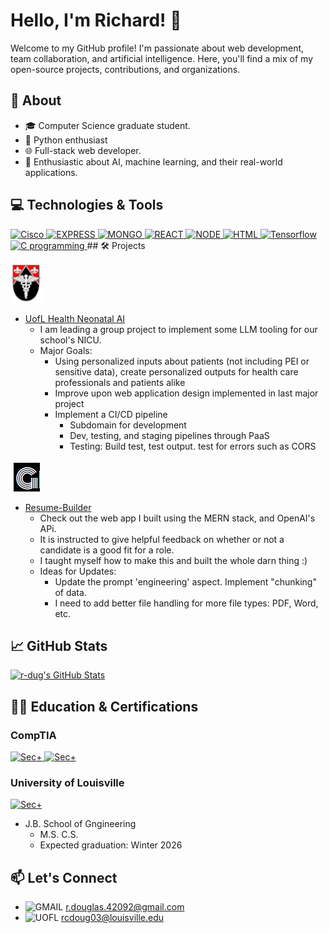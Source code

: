 # Hello, I'm Richard! 👋

Welcome to my GitHub profile! I'm passionate about web development, team collaboration, and artificial intelligence. Here, you'll find a mix of my open-source projects, contributions, and organizations.


## 🚀 About

- 🎓 Computer Science graduate student.
- 🐍 Python enthusiast
- 🌐 Full-stack web developer.
- 🤖 Enthusiastic about AI, machine learning, and their real-world applications.

## 💻 Technologies & Tools

<a href="https://www.cisco.com/">
  <img src="https://www.enterprisenetworkingplanet.com/wp-content/uploads/2019/12/Cisco_Logo.png" alt="Cisco" width="100" height="75">
</a>
<a href="https://expressjs.com/">
  <img src="https://miro.medium.com/v2/resize:fit:1400/1*XP-mZOrIqX7OsFInN2ngRQ.png" alt="EXPRESS" width="150" height="75">
</a>
<a href="https://www.mongodb.com/">
  <img src="https://www.opc-router.de/wp-content/uploads/2021/03/mongodb_thumbnail.png" alt="MONGO" width="75" height="75">
</a>
<a href="https://react.dev/">
  <img src="https://avatars.githubusercontent.com/u/6412038?s=200&v=4" alt="REACT" width="75" height="75">
</a>
<a href="https://nodejs.org/about">
  <img src="https://chris-noring.gallerycdn.vsassets.io/extensions/chris-noring/node-snippets/1.3.3/1636325666317/Microsoft.VisualStudio.Services.Icons.Default" alt="NODE" width="75" height="75">
</a>
<a href="https://www.python.org/">
  <img src="https://www.moosoft.com/wp-content/uploads/2021/07/Python.png" alt="HTML" width="75" height="75">
</a>
<a href="https://www.tensorflow.org/">
  <img src="https://miro.medium.com/v2/resize:fit:256/1*cKG1LJvVTaWqSkYSyVqtsQ.png" alt="Tensorflow" width="75" height="75">
</a>
<a href="https://en.wikipedia.org/wiki/C_(programming_language)">
  <img src="https://cdn.jsdelivr.net/npm/@programming-languages-logos/c@0.0.3/c_256x256.png" alt="C programming" width="75" height="75">
</a>
## 🛠️ Projects
    
![logo](https://github.com/Neonatal-AI/.github/blob/main/uofl_med_emblem.jpg)
- [UofL Health Neonatal AI](https://github.com/Neonatal-AI)
  - I am leading a group project to implement some LLM tooling for our school's NICU.
  - Major Goals:
    - Using personalized inputs about patients (not including PEI or sensitive data), create personalized outputs for health care professionals and patients alike
    - Improve upon web application design implemented in last major project
    - Implement a CI/CD pipeline
      - Subdomain for development
      - Dev, testing, and staging pipelines through  PaaS
      - Testing: Build test, test output. test for errors such as CORS

![logo](https://github.com/r-dug/generator_frontend/blob/Main/public/logo192.png) 
- [Resume-Builder](https://www.resume-builder.info)
  - Check out the web app I built using the MERN stack, and OpenAI's APi.
  - It is instructed to give helpful feedback on whether or not a candidate is a good fit for a role.
  - I taught myself how to make this and built the whole darn thing :)
  - Ideas for Updates:
    - Update the prompt 'engineering' aspect. Implement "chunking" of data.
    - I need to add better file handling for more file types: PDF, Word, etc.

## 📈 GitHub Stats

[![r-dug's GitHub Stats](https://github-readme-stats.vercel.app/api?username=r-dug&show_icons=true&theme=dark)](https://github.com/anuraghazra/github-readme-stats)

## 🧑‍🎓 Education & Certifications
### CompTIA
<a href="https://www.comptia.org/certifications/network">
  <img src="https://comptiacdn.azureedge.net/webcontent/images/default-source/siteicons/logonetworkplus.svg?sfvrsn=c1041be7_2" alt="Sec+" width="100" height="100">
</a>
<a href="https://www.comptia.org/certifications/security">
  <img src="https://comptiacdn.azureedge.net/webcontent/images/default-source/siteicons/logosecurityplus.svg?sfvrsn=c1041be7_2" alt="Sec+" width="100" height="100">
</a>


### University of Louisville
<a href="https://engineering.louisville.edu/">
  <img src="https://visionrussell.org/wp-content/uploads/2016/12/speed-school.png" alt="Sec+" width="250" height="100">
</a>

- J.B. School of Gngineering
    - M.S. C.S. 
    - Expected graduation: Winter 2026

    
## 📫 Let's Connect

- <img src="https://cdn.freebiesupply.com/logos/large/2x/gmail-logo-svg-vector.svg" alt="GMAIL" width="100" height="50"> r.douglas.42092@gmail.com
- <img src="https://seeklogo.com/images/U/university-of-louisville-cardinals-logo-0259BD7CF5-seeklogo.com.png" alt="UOFL" width="50" height="50"> rcdoug03@louisville.edu
